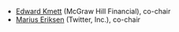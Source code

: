 - [Edward Kmett](http://comonad.com) (McGraw Hill Financial), co-chair
- [Marius Eriksen](http://monkey.org/~marius/) (Twitter, Inc.),
  co-chair
